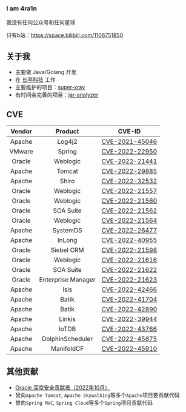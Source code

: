 ### I am 4ra1n

我没有任何公众号和任何星球

只有b站：https://space.bilibili.com/1106751850

## 关于我
- 主要做 Java/Golang 开发
- 在 [长亭科技](https://www.chaitin.cn/en/) 工作
- 主要维护的项目：[super-xray](https://github.com/4ra1n/super-xray)
- 有时间会完善的项目：[jar-analyzer](https://github.com/4ra1n/jar-analyzer)

## CVE

| Vendor |  Product | CVE-ID |
| :----: |  :----:  | :----: |
| Apache | Log4j2 | [CVE-2021-45046](https://logging.apache.org/log4j/2.x/security.html) |
| VMware | Spring | [CVE-2022-22950](https://tanzu.vmware.com/security/cve-2022-22950) |
| Oracle | Weblogic | [CVE-2022-21441](https://www.oracle.com/security-alerts/cpuapr2022.html) |
| Apache | Tomcat | [CVE-2022-29885](https://lists.apache.org/thread/2b4qmhbcyqvc7dyfpjyx54c03x65vhcv) |
| Apache | Shiro | [CVE-2022-32532](https://lists.apache.org/thread/y8260dw8vbm99oq7zv6y3mzn5ovk90xh) |
| Oracle | Weblogic | [CVE-2022-21557](https://www.oracle.com/security-alerts/cpujul2022.html) |
| Oracle | Weblogic | [CVE-2022-21560](https://www.oracle.com/security-alerts/cpujul2022.html) |
| Oracle | SOA Suite | [CVE-2022-21562](https://www.oracle.com/security-alerts/cpujul2022.html) |
| Oracle | Weblogic | [CVE-2022-21564](https://www.oracle.com/security-alerts/cpujul2022.html) |
| Apache | SystemDS | [CVE-2022-26477](https://lists.apache.org/thread/r4x2d2r6d4zykdrrx6s2l4qbxgzws0z3) |
| Apache | InLong | [CVE-2022-40955](https://lists.apache.org/thread/1bgg183v529xyyrjqvdwyst4w8vbh556) |
| Oracle | Siebel CRM | [CVE-2022-21598](https://www.oracle.com/security-alerts/cpuoct2022.html) |
| Oracle | Weblogic | [CVE-2022-21616](https://www.oracle.com/security-alerts/cpuoct2022.html) |
| Oracle | SOA Suite | [CVE-2022-21622](https://www.oracle.com/security-alerts/cpuoct2022.html) |
| Oracle | Enterprise Manager | [CVE-2022-21623](https://www.oracle.com/security-alerts/cpuoct2022.html) |
| Apache | Isis | [CVE-2022-42466](https://lists.apache.org/thread/83ftj5jgtv3mbm28w3trjyvd591jztrz) |
| Apache | Batik | [CVE-2022-41704](https://lists.apache.org/thread/4ybxj4vk0vqoj1hwjmvqdhf780cqzh8p) |
| Apache | Batik | [CVE-2022-42890](https://lists.apache.org/thread/xrfth92gq7hz896l4fygjwq31yrn2xsz) |
| Apache | Linkis | [CVE-2022-39944](https://lists.apache.org/thread/rxytj48q17304snonjtyt5lnlw64gccc) |
| Apache | IoTDB | [CVE-2022-43766](https://lists.apache.org/thread/9pgpb82p5brooy41n8l5q0y9h33db2zn) |
| Apache | DolphinScheduler | [CVE-2022-45875](https://lists.apache.org/thread/r0wqzkjsoq17j6ww381kmpx3jjp9hb6r) |
| Apache | ManifoldCF | [CVE-2022-45910](https://lists.apache.org/thread/ps32gd7y5cqtzz73kszsdxkk63oxqnso) |

## 其他贡献
- [Oracle 深度安全贡献者（2022年10月）](https://www.oracle.com/security-alerts/cpuoct2022.html)
- 曾向`Apache Tomcat`, `Apache Skywalking`等多个`Apache`项目要贡献代码
- 曾向`Spring MVC`, `Spring Cloud`等多个`Spring`项目贡献代码
